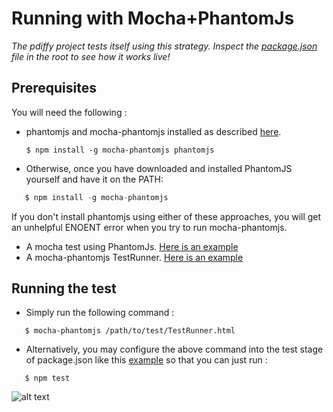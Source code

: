 # Running with Mocha+PhantomJs
_The pdiffy project tests itself using this strategy. Inspect the [package.json](https://raw.github.com/kennychua/pdiffy/master/package.json) file in the root to see how it works live!_

## Prerequisites
You will need the following :
* phantomjs and mocha-phantomjs installed as described [here](https://github.com/metaskills/mocha-phantomjs).
   ```
   $ npm install -g mocha-phantomjs phantomjs
   ```
* Otherwise, once you have downloaded and installed PhantomJS yourself and have it on the PATH:
```javascript
   $ npm install -g mocha-phantomjs
```
If you don't install phantomjs using either of these approaches, you will get an unhelpful ENOENT error when you try to run mocha-phantomjs.

* A mocha test using PhantomJs. [Here is an example](https://raw.github.com/kennychua/pdiffy/master/js/test/pdiffy.test.js)
* A mocha-phantomjs TestRunner. [Here is an example](https://raw.github.com/kennychua/pdiffy/master/js/test/TestRunner.html)


## Running the test
* Simply run the following command :
```
   $ mocha-phantomjs /path/to/test/TestRunner.html
```

* Alternatively, you may configure the above command into the test stage of package.json like this [example](https://raw.github.com/kennychua/pdiffy/master/package.json) so that you can just run :
```
   $ npm test
```

![alt text](http://kennychua.net/wp-content/uploads/2013/08/mocha_phantomjs.png "Mocha + PhantomJs test run screenshot")
